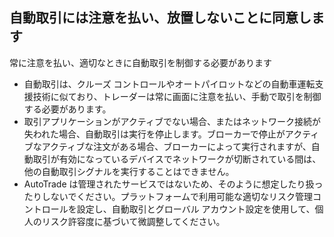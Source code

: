 ## 自動取引には注意を払い、放置しないことに同意します

常に注意を払い、適切なときに自動取引を制御する必要があります
- 自動取引は、クルーズ コントロールやオートパイロットなどの自動車運転支援技術に似ており、トレーダーは常に画面に注意を払い、手動で取引を制御する必要があります。
- 取引アプリケーションがアクティブでない場合、またはネットワーク接続が失われた場合、自動取引は実行を停止します。ブローカーで停止がアクティブなアクティブな注文がある場合、ブローカーによって実行されますが、自動取引が有効になっているデバイスでネットワークが切断されている間は、他の自動取引シグナルを実行することはできません。
- AutoTrade は管理されたサービスではないため、そのように想定したり扱ったりしないでください。プラットフォームで利用可能な適切なリスク管理コントロールを設定し、自動取引とグローバル アカウント設定を使用して、個人のリスク許容度に基づいて微調整してください。
